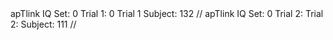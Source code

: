 <!DOCTYPE html>
<html lang="en">
    
<head>

</head>
<body>
apTlink IQ Set: 0
Trial 1: 0
Trial 1 Subject: 132
//
apTlink IQ Set: 0 Trial 2: Trial 2: Subject: 111 //
</body>
</html>
